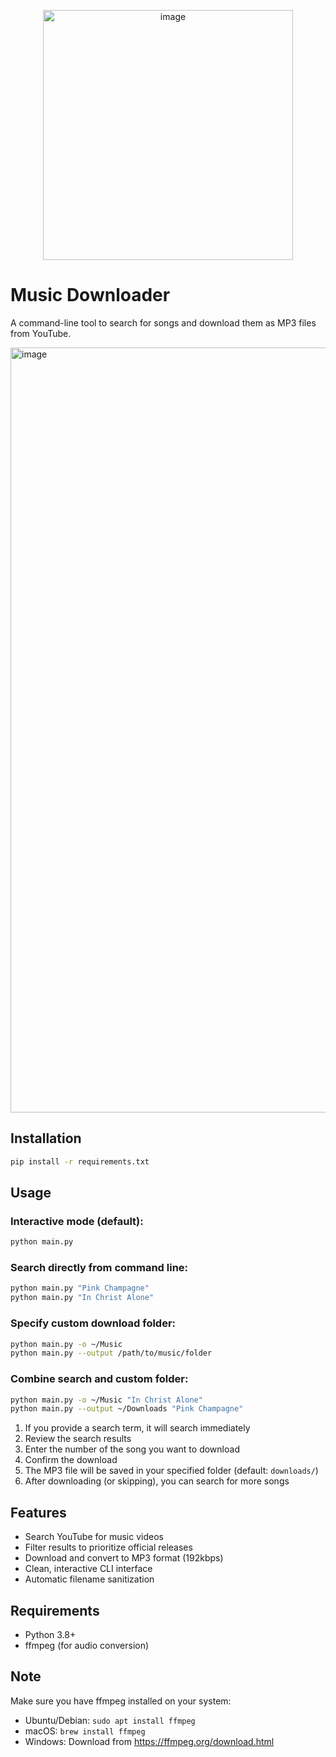 <p align="center">
  <img width="400" alt="image" src="https://github.com/user-attachments/assets/ea25339e-3e3d-48db-96a1-b69cab60a59f" />
</p>


# Music Downloader

A command-line tool to search for songs and download them as MP3 files from YouTube.

<img width="1399" height="1224" alt="image" src="https://github.com/user-attachments/assets/3e43e166-4dc9-46cd-a94b-dc422722697f" />


## Installation

```bash
pip install -r requirements.txt
```

## Usage

### Interactive mode (default):
```bash
python main.py
```

### Search directly from command line:
```bash
python main.py "Pink Champagne"
python main.py "In Christ Alone"
```

### Specify custom download folder:
```bash
python main.py -o ~/Music
python main.py --output /path/to/music/folder
```

### Combine search and custom folder:
```bash
python main.py -o ~/Music "In Christ Alone"
python main.py --output ~/Downloads "Pink Champagne"
```

1. If you provide a search term, it will search immediately
2. Review the search results  
3. Enter the number of the song you want to download
4. Confirm the download
5. The MP3 file will be saved in your specified folder (default: `downloads/`)
6. After downloading (or skipping), you can search for more songs

## Features

- Search YouTube for music videos
- Filter results to prioritize official releases
- Download and convert to MP3 format (192kbps)
- Clean, interactive CLI interface
- Automatic filename sanitization

## Requirements

- Python 3.8+
- ffmpeg (for audio conversion)

## Note

Make sure you have ffmpeg installed on your system:
- Ubuntu/Debian: `sudo apt install ffmpeg`
- macOS: `brew install ffmpeg`
- Windows: Download from https://ffmpeg.org/download.html
